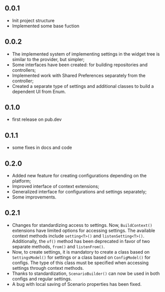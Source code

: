 ## 0.0.1

* Init project structure
* Implemented some base fuction

## 0.0.2

* The implemented system of implementing settings in the widget tree is similar to the provider, but simpler;
* Some interfaces have been created: for building repositories and controllers;
* Implemented work with Shared Preferences separately from the controller;
* Created a separate type of settings and additional classes to build a dependent UI from Enum.

## 0.1.0

* first release on pub.dev

## 0.1.1

* some fixes in docs and code

## 0.2.0

* Added new feature for creating configurations depending on the platform;
* Improved interface of context extensions;
* Generalized interface for configurations and settings separately;
* Some improvements.

## 0.2.1

* Changes for standardizing access to settings. Now, `BuildContext()` extensions have limited options for accessing settings. The available context methods include `setting<T>()` and `listenSetting<T>()`. Additionally, the `of()` method has been deprecated in favor of two separate methods, `from()` and `listenFrom()`.
* Now, to create settings, it is mandatory to create a class based on `SettingsModel()` for settings or a class based on `ConfigModel()` for configs. The type of this class must be specified when accessing settings through context methods.
* Thanks to standardization, `ScenarioBuilder()` can now be used in both configs and regular settings.
* A bug with local saving of Scenario properties has been fixed.
